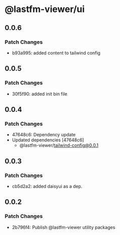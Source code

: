 # @lastfm-viewer/ui

## 0.0.6

### Patch Changes

-   b93a995: added content to tailwind config

## 0.0.5

### Patch Changes

-   30f5f90: added init bin file

## 0.0.4

### Patch Changes

-   47648c6: Dependency update
-   Updated dependencies [47648c6]
    -   @lastfm-viewer/tailwind-config@0.0.1

## 0.0.3

### Patch Changes

-   cb5d2a2: added daisyui as a dep.

## 0.0.2

### Patch Changes

-   2b796f4: Publish @lastfm-viewer utility packages
